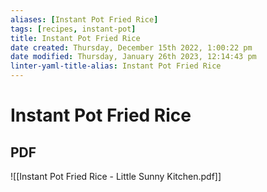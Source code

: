 ```yaml
---
aliases: [Instant Pot Fried Rice]
tags: [recipes, instant-pot]
title: Instant Pot Fried Rice
date created: Thursday, December 15th 2022, 1:00:22 pm
date modified: Thursday, January 26th 2023, 12:14:43 pm
linter-yaml-title-alias: Instant Pot Fried Rice
---
```


# Instant Pot Fried Rice

## PDF

![[Instant Pot Fried Rice - Little Sunny Kitchen.pdf]]
